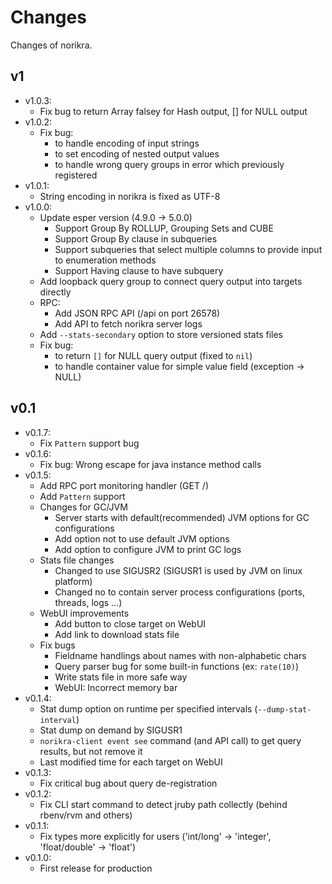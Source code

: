 # Changes

Changes of norikra.

## v1
* v1.0.3:
  * Fix bug to return Array falsey for Hash output, [] for NULL output
* v1.0.2:
  * Fix bug:
    * to handle encoding of input strings
    * to set encoding of nested output values
    * to handle wrong query groups in error which previously registered
* v1.0.1:
  * String encoding in norikra is fixed as UTF-8
* v1.0.0:
  * Update esper version (4.9.0 -> 5.0.0)
    * Support Group By ROLLUP, Grouping Sets and CUBE
    * Support Group By clause in subqueries
    * Support subqueries that select multiple columns to provide input to enumeration methods
    * Support Having clause to have subquery
  * Add loopback query group to connect query output into targets directly
  * RPC:
    * Add JSON RPC API (/api on port 26578)
    * Add API to fetch norikra server logs
  * Add `--stats-secondary` option to store versioned stats files
  * Fix bug:
    * to return `[]` for NULL query output (fixed to `nil`)
    * to handle container value for simple value field (exception -> NULL)

## v0.1

* v0.1.7:
  * Fix `Pattern` support bug
* v0.1.6:
  * Fix bug: Wrong escape for java instance method calls
* v0.1.5:
  * Add RPC port monitoring handler (GET /)
  * Add `Pattern` support
  * Changes for GC/JVM
    * Server starts with default(recommended) JVM options for GC configurations
    * Add option not to use default JVM options
    * Add option to configure JVM to print GC logs
  * Stats file changes
    * Changed to use SIGUSR2 (SIGUSR1 is used by JVM on linux platform)
    * Changed no to contain server process configurations (ports, threads, logs ...)
  * WebUI improvements
    * Add button to close target on WebUI
    * Add link to download stats file
  * Fix bugs
    * Fieldname handlings about names with non-alphabetic chars
    * Query parser bug for some built-in functions (ex: `rate(10)`)
    * Write stats file in more safe way
    * WebUI: Incorrect memory bar
* v0.1.4:
  * Stat dump option on runtime per specified intervals (`--dump-stat-interval`)
  * Stat dump on demand by SIGUSR1
  * `norikra-client event see` command (and API call) to get query results, but not remove it
  * Last modified time for each target on WebUI
* v0.1.3:
  * Fix critical bug about query de-registration
* v0.1.2:
  * Fix CLI start command to detect jruby path collectly (behind rbenv/rvm and others)
* v0.1.1:
  * Fix types more explicitly for users ('int/long' -> 'integer', 'float/double' -> 'float')
* v0.1.0:
  * First release for production

